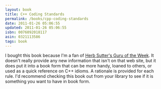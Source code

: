 ```yaml
---
layout: book
title: C++ Coding Standards
permalink: /books/cpp-coding-standards
date: 2011-01-26 05:06:55
updated: 2011-01-26 05:06:55
isbn: 0076092018117
asin: 0321113586
tags: book
---
```

I bought this book because I'm a fan of <a href="http://www.gotw.ca/gotw/">Herb
Sutter's Guru of the Week</a>. It doesn't really provide any new information
that isn't on that web site, but it does put it into a book form that can be
more handy, loaned to others, or used as a quick reference on C++ idioms. A
rationale is provided for each rule. I'd recommend checking this book out from
your library to see if it is something you want to have in book form.
